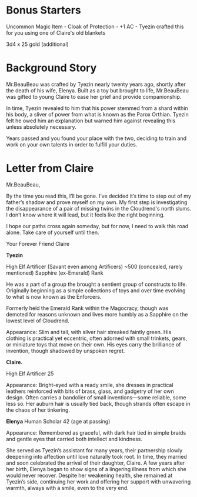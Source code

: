 # Bonus Starters

Uncommon Magic Item - Cloak of Protection - +1 AC - Tyezin crafted this for you using one of Claire's old blankets

3d4 x 25 gold (additional)

# Background Story

Mr.BeauBeau was crafted by Tyezin nearly twenty years ago, shortly after the death of his wife, Elenya. Built as a toy but brought to life, Mr.BeauBeau was gifted to young Claire to ease her grief and provide companionship. 

In time, Tyezin revealed to him that his power stemmed from a shard within his body, a sliver of power from what is known as the Parox Orthian.  Tyezin felt he owed him an explanation but warned him against revealing this unless absolutely necessary.

Years passed and you found your place with the two, deciding to train and work on your own talents in order to fulfill your duties.

# Letter from Claire

Mr.BeauBeau,

By the time you read this, I’ll be gone. I’ve decided it’s time to step out of my father’s shadow and prove myself on my own. My first step is investigating the disappearance of a pair of missing twins in the Cloudrend's north slums. I don’t know where it will lead, but it feels like the right beginning.

I hope our paths cross again someday, but for now, I need to walk this road alone. Take care of yourself until then.

Your Forever Friend Claire

**Tyezin**

High Elf Artificer (Savant even among Artificers)
~500 (concealed, rarely mentioned)
Sapphire (ex-Emerald) Rank

He was a part of a group the brought a sentient group of constructs to life.  Originally beginning as a simple collections of toys and over time evolving to what is now known as the Enforcers.

Formerly held the Emerald Rank within the Magocracy, though was demoted for reasons unknown and lives more humbly as a Sapphire on the lowest level of Cloudrend.

Appearance: Slim and tall, with silver hair streaked faintly green. His clothing is practical yet eccentric, often adorned with small trinkets, gears, or miniature toys that move on their own. His eyes carry the brilliance of invention, though shadowed by unspoken regret.

**Claire.**

High Elf Artificer
25

Appearance: Bright-eyed with a ready smile, she dresses in practical leathers reinforced with bits of brass, glass, and gadgetry of her own design. Often carries a bandolier of small inventions—some reliable, some less so. Her auburn hair is usually tied back, though strands often escape in the chaos of her tinkering.

**Elenya**
Human Scholar
42 (age at passing)

Appearance: Remembered as graceful, with dark hair tied in simple braids and gentle eyes that carried both intellect and kindness.

She served as Tyezin’s assistant for many years, their partnership slowly deepening into affection until love naturally took root. In time, they married and soon celebrated the arrival of their daughter, Claire. A few years after her birth, Elenya began to show signs of a lingering illness from which she would never recover. Despite her weakening health, she remained at Tyezin’s side, continuing her work and offering her support with unwavering warmth, always with a smile, even to the very end.